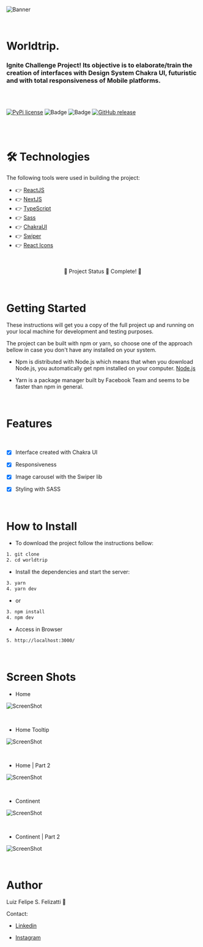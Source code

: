![Banner](/public/banner.png)

<br/>

# Worldtrip.

### Ignite Challenge Project! Its objective is to elaborate/train the creation of interfaces with   Design System Chakra UI, futuristic and with total responsiveness of Mobile platforms.

<br/>
<br/>

[![PyPi license](https://badgen.net/pypi/license/pip/)](https://pypi.com/project/pip/) ![Badge](https://img.shields.io/static/v1?label=MadeWith&message=TypeScript&color=OO7accstyle=for-the-badge&logo=ghost) ![Badge](https://img.shields.io/static/v1?label=Usage&message=ReactJS&color=007accstyle=for-the-badge&logo=ghost) [![GitHub release](https://img.shields.io/github/release/Naereen/StrapDown.js.svg)](https://GitHub.com/Naereen/StrapDown.js/releases/)

<br/>
<br/>

🛠 Technologies
=================
The following tools were used in building the project:

- 👉 [ReactJS](https://pt-br.reactjs.org/)
- 👉 [NextJS](https://nextjs.org)
- 👉 [TypeScript](https://www.typescriptlang.org/)
- 👉 [Sass](https://sass-lang.com)
- 👉 [ChakraUI](https://chakra-ui.com)
- 👉 [Swiper](https://swiperjs.com/react)
- 👉 [React Icons](https://react-icons.github.io/react-icons)

<br/>

<p align="center">
  🚧  Project Status 🚀 Complete!  🚧
</p>
<br/>

Getting Started
=================

These instructions will get you a copy of the full project up and running on your local machine for development and testing purposes.

The project can be built with npm or yarn, so choose one of the approach bellow in case you don't have any installed on your system.

- Npm is distributed with Node.js which means that when you download Node.js, you automatically get npm installed on your computer. [Node.js](https://nodejs.org/en/)

- Yarn is a package manager built by Facebook Team and seems to be faster than npm in general.

<br/>

Features 
=================
<br/>

- [x] Interface created with Chakra UI
- [x] Responsiveness
- [x] Image carousel with the Swiper lib
- [x] Styling with SASS


<br/>

How to Install
=================

- To download the project follow the instructions bellow:

```bash
1. git clone 
2. cd worldtrip
```

- Install the dependencies and start the server:

```bash
3. yarn
4. yarn dev
```

- or

```bash
3. npm install
4. npm dev
```

- Access in Browser

```bash
5. http://localhost:3000/
```

<br/>

Screen Shots
=================

- Home

![ScreenShot](/public/home-part1.png)

<br/>

- Home Tooltip

![ScreenShot](/public/home-tooltip.png)

<br/>

- Home | Part 2

![ScreenShot](/public/home-part2.png)

<br/>

- Continent 

![ScreenShot](/public/continent-part1.png)

<br/>

- Continent | Part 2

![ScreenShot](/public/continent-part1.png)

<br/>

Author
=================

Luiz Felipe S. Felizatti 🎯 

Contact:

- [Linkedin](https://www.linkedin.com/in/luiz-felipe-siqueira-felizatti-00783a1ab/)

- [Instagram](https://www.instagram.com/luiz_2fs/)
